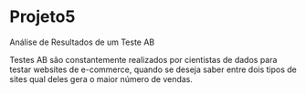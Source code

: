 # Projeto5
Análise de Resultados de um Teste AB

Testes AB são constantemente realizados por cientistas de dados para testar websites de e-commerce,
quando se deseja saber entre dois tipos de sites qual deles gera o maior número de vendas.
